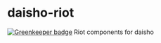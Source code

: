# daisho-riot

[![Greenkeeper badge](https://badges.greenkeeper.io/hanzo-io/daisho-riot.svg?token=60f473376b7f46146f4ed1d4e1098eba32e295dab9d664eb8f97de3d6a840a2e)](https://greenkeeper.io/)
Riot components for daisho
